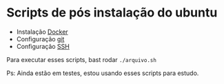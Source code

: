 # Scripts de pós instalação do ubuntu

- Instalação [Docker](https://github.com/marciordj/script/blob/master/dockerInstall.sh)
- Configuração [git](https://github.com/marciordj/script/blob/master/gitConfig.sh)
- Configuração [SSH](https://github.com/marciordj/script/blob/master/ssh.sh)

Para executar esses scripts, bast rodar `./arquivo.sh` 


Ps: Ainda estão em testes, estou usando esses scripts para estudo.
